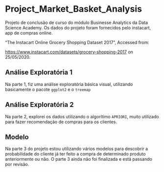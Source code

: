 # Project_Market_Basket_Analysis

Projeto de conclusão de curso do módulo Businesse Analytics da Data Science Academy. Os dados do projeto foram fornecidos pelo instacart, app de compras online.

“The Instacart Online Grocery Shopping Dataset 2017”, Accessed from:

https://www.instacart.com/datasets/grocery-shopping-2017 on 25/05/2020.

## Análise Exploratória 1

Na parte 1, fiz uma análise exploratória básica visual, utilizando basicamente o pacote `ggplot2` e o `treemap`

## Análise Exploratória 2

Na parte 2, explorei os dados utilizando o algorítimo `APRIORI`, muito utilizado para fazer recomendação de compras para os clientes.

## Modelo

Na parte 3 do projeto estou utilizando vários modelos para descobrir a probabilidade do cliente já ter feito a compra de determinado produto anteriormente ou não. O parte 3 ainda não foi finalizada e está passando por revisão.
